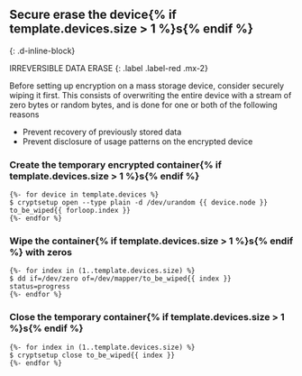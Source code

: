 ## Secure erase the device{% if template.devices.size > 1 %}s{% endif %}
{: .d-inline-block}

IRREVERSIBLE DATA ERASE
{: .label .label-red .mx-2}

Before setting up encryption on a mass storage device, consider securely wiping it first. This consists of overwriting the entire device with a stream of zero bytes or random bytes, and is done for one or both of the following reasons

- Prevent recovery of previously stored data
- Prevent disclosure of usage patterns on the encrypted device

### Create the temporary encrypted container{% if template.devices.size > 1 %}s{% endif %}
```
{%- for device in template.devices %}
$ cryptsetup open --type plain -d /dev/urandom {{ device.node }} to_be_wiped{{ forloop.index }}
{%- endfor %}
```

### Wipe the container{% if template.devices.size > 1 %}s{% endif %} with zeros
```
{%- for index in (1..template.devices.size) %}
$ dd if=/dev/zero of=/dev/mapper/to_be_wiped{{ index }} status=progress
{%- endfor %}
```

### Close the temporary container{% if template.devices.size > 1 %}s{% endif %}
```
{%- for index in (1..template.devices.size) %}
$ cryptsetup close to_be_wiped{{ index }}
{%- endfor %}
```
